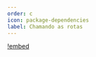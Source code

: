 ```yaml
---
order: c
icon: package-dependencies
label: Chamando as rotas
---
```


[!embed](https://youtu.be/j3pjQItk9Co?si=IZNdP1-IVxx27gW8)
